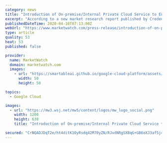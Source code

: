 ```yaml
---
category: news
title: "Introduction of On-premise/Internal Private Cloud Service to Ensure Robust Market Growth"
excerpt: "According to a new market research report published by Credence Research \"Private Cloud Services Market (By Deployment Model - On-premise Private Cloud, Hosted Private Cloud; By Service - SaaS, IaaS,"
publishedDateTime: 2020-04-16T07:13:00Z
webUrl: "https://www.marketwatch.com/press-release/introduction-of-on-premiseinternal-private-cloud-service-to-ensure-robust-market-growth-2020-04-16"
type: article
quality: 53
heat: 53
published: false

provider:
  name: MarketWatch
  domain: marketwatch.com
  images:
    - url: "https://smartableai.github.io/google-cloud-platform/assets/images/organizations/marketwatch.com-50x50.jpg"
      width: 50
      height: 50

topics:
  - Google Cloud

images:
  - url: "https://mw3.wsj.net/mw5/content/logos/mw_logo_social.png"
    width: 1200
    height: 630
    title: "Introduction of On-premise/Internal Private Cloud Service to Ensure Robust Market Growth"

secured: "CrNQADJDqT2e/ht4ditK1OyRsdq42M70yZN/RJvdNRgSXBqG+GB6oXJ3af5j4qOIYg3D3tb4Fo+IYYPGDpmFDB+Y53T924L/Ub7XqNWDkJg+g7hjNPi/synQND0Ps5/MrP351nObQKR728lIFa3TSE/bD3G/fB06hWhf5PW8ba/H9UBWqnYCoEZxJML8xvjCHrHbbFHiZ9yneY+au/V+Dm7duJOOqLPaznUnFeTuAZ8uTzGF+kjZbSx88YnNsQTZPcQ9wnGOJ3Pe0pAI4vJyTt9UsAZUHfoion9//eZ2COshqx+MGkHWc8LBtH9bKv3L;a5JmUT3yx8WaBlN8Y6oZUw=="
---
```


